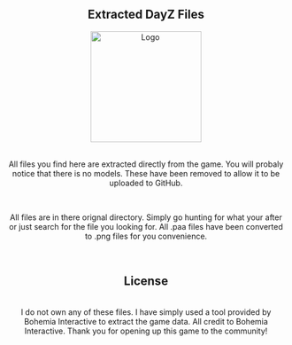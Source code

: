 <div align="center">
<h2 align="center">Extracted DayZ Files</h2>
  
  <a href="https://github.com/m0edev/dayzfiles">
    <img src="https://i.ibb.co/L6GC0r9/Git.png" alt="Logo" width="200" height="200">
  </a>
  
  <p align="center">
    <br />
    <a>All files you find here are extracted directly from the game. You will probaly notice that there is no models. These have been removed to allow it to be uploaded to GitHub.</a>
    </p>
  <br />
   <p align="center">
    <a>All files are in there orignal directory. Simply go hunting for what your after or just search for the file you looking for. All .paa files have been converted to .png files for you convenience.</a>
  </p>
<br />
</div>


<h2 align="center">License</h2>
  <p align="center">
    <br />
    <a>I do not own any of these files. I have simply used a tool provided by Bohemia Interactive to extract the game data. All credit to Bohemia Interactive. Thank you for opening up this game to the community! </a>
  </p>
</div>


